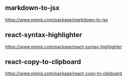 ## markdown-to-jsx

https://www.npmjs.com/package/markdown-to-jsx

## react-syntax-highlighter

https://www.npmjs.com/package/react-syntax-highlighter

## react-copy-to-clipboard

https://www.npmjs.com/package/react-copy-to-clipboard
